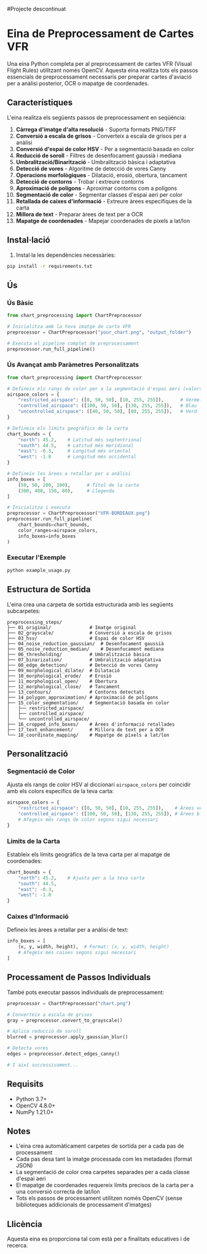 #Projecte descontinuat

# Eina de Preprocessament de Cartes VFR

Una eina Python completa per al preprocessament de cartes VFR (Visual Flight Rules) utilitzant només OpenCV. Aquesta eina realitza tots els passos essencials de preprocessament necessaris per preparar cartes d'aviació per a anàlisi posterior, OCR o mapatge de coordenades.

## Característiques

L'eina realitza els següents passos de preprocessament en seqüència:

1. **Càrrega d'imatge d'alta resolució** - Suporta formats PNG/TIFF
2. **Conversió a escala de grisos** - Converteix a escala de grisos per a anàlisi
3. **Conversió d'espai de color HSV** - Per a segmentació basada en color
4. **Reducció de soroll** - Filtres de desenfocament gaussià i mediana
5. **Umbralització/Binarització** - Umbralització bàsica i adaptativa
6. **Detecció de vores** - Algoritme de detecció de vores Canny
7. **Operacions morfològiques** - Dilatació, erosió, obertura, tancament
8. **Detecció de contorns** - Trobar i extreure contorns
9. **Aproximació de polígons** - Aproximar contorns com a polígons
10. **Segmentació de color** - Segmentar classes d'espai aeri per color
11. **Retallada de caixes d'informació** - Extreure àrees específiques de la carta
12. **Millora de text** - Preparar àrees de text per a OCR
13. **Mapatge de coordenades** - Mapejar coordenades de píxels a lat/lon

## Instal·lació

1. Instal·la les dependències necessàries:
```bash
pip install -r requirements.txt
```

## Ús

### Ús Bàsic

```python
from chart_preprocessing import ChartPreprocessor

# Inicialitza amb la teva imatge de carta VFR
preprocessor = ChartPreprocessor("your_chart.png", "output_folder")

# Executa el pipeline complet de preprocessament
preprocessor.run_full_pipeline()
```

### Ús Avançat amb Paràmetres Personalitzats

```python
from chart_preprocessing import ChartPreprocessor

# Defineix els rangs de color per a la segmentació d'espai aeri (valors HSV)
airspace_colors = {
    "restricted_airspace": ([0, 50, 50], [10, 255, 255]),      # Vermell
    "controlled_airspace": ([100, 50, 50], [130, 255, 255]),   # Blau
    "uncontrolled_airspace": ([40, 50, 50], [80, 255, 255]),   # Verd
}

# Defineix els límits geogràfics de la carta
chart_bounds = {
    "north": 45.2,    # Latitud més septentrional
    "south": 44.5,    # Latitud més meridional
    "east": -0.3,     # Longitud més oriental
    "west": -1.0      # Longitud més occidental
}

# Defineix les àrees a retallar per a anàlisi
info_boxes = [
    (50, 50, 200, 100),      # Títol de la carta
    (300, 400, 150, 80),     # Llegenda
]

# Inicialitza i executa
preprocessor = ChartPreprocessor("VFR-BORDEAUX.png")
preprocessor.run_full_pipeline(
    chart_bounds=chart_bounds,
    color_ranges=airspace_colors,
    info_boxes=info_boxes
)
```

### Executar l'Exemple

```bash
python example_usage.py
```

## Estructura de Sortida

L'eina crea una carpeta de sortida estructurada amb les següents subcarpetes:

```
preprocessing_steps/
├── 01_original/              # Imatge original
├── 02_grayscale/             # Conversió a escala de grisos
├── 03_hsv/                   # Espai de color HSV
├── 04_noise_reduction_gaussian/  # Desenfocament gaussià
├── 05_noise_reduction_median/    # Desenfocament mediana
├── 06_thresholding/          # Umbralització bàsica
├── 07_binarization/          # Umbralització adaptativa
├── 08_edge_detection/        # Detecció de vores Canny
├── 09_morphological_dilate/  # Dilatació
├── 10_morphological_erode/   # Erosió
├── 11_morphological_open/    # Obertura
├── 12_morphological_close/   # Tancament
├── 13_contours/              # Contorns detectats
├── 14_polygon_approximation/ # Aproximació de polígons
├── 15_color_segmentation/    # Segmentació basada en color
│   ├── restricted_airspace/
│   ├── controlled_airspace/
│   └── uncontrolled_airspace/
├── 16_cropped_info_boxes/    # Àrees d'informació retallades
├── 17_text_enhancement/      # Millora de text per a OCR
└── 18_coordinate_mapping/    # Mapatge de píxels a lat/lon
```

## Personalització

### Segmentació de Color

Ajusta els rangs de color HSV al diccionari `airspace_colors` per coincidir amb els colors específics de la teva carta:

```python
airspace_colors = {
    "restricted_airspace": ([0, 50, 50], [10, 255, 255]),    # Àrees vermelles
    "controlled_airspace": ([100, 50, 50], [130, 255, 255]), # Àrees blaves
    # Afegeix més rangs de color segons sigui necessari
}
```

### Límits de la Carta

Estableix els límits geogràfics de la teva carta per al mapatge de coordenades:

```python
chart_bounds = {
    "north": 45.2,    # Ajusta per a la teva carta
    "south": 44.5,
    "east": -0.3,
    "west": -1.0
}
```

### Caixes d'Informació

Defineix les àrees a retallar per a anàlisi de text:

```python
info_boxes = [
    (x, y, width, height),  # Format: (x, y, width, height)
    # Afegeix més caixes segons sigui necessari
]
```

## Processament de Passos Individuals

També pots executar passos individuals de preprocessament:

```python
preprocessor = ChartPreprocessor("chart.png")

# Converteix a escala de grisos
gray = preprocessor.convert_to_grayscale()

# Aplica reducció de soroll
blurred = preprocessor.apply_gaussian_blur()

# Detecta vores
edges = preprocessor.detect_edges_canny()

# I així successivament...
```

## Requisits

- Python 3.7+
- OpenCV 4.8.0+
- NumPy 1.21.0+

## Notes

- L'eina crea automàticament carpetes de sortida per a cada pas de processament
- Cada pas desa tant la imatge processada com les metadades (format JSON)
- La segmentació de color crea carpetes separades per a cada classe d'espai aeri
- El mapatge de coordenades requereix límits precisos de la carta per a una conversió correcta de lat/lon
- Tots els passos de processament utilitzen només OpenCV (sense biblioteques addicionals de processament d'imatges)

## Llicència

Aquesta eina es proporciona tal com està per a finalitats educatives i de recerca.
